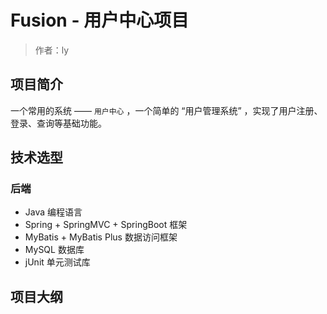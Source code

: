 # Fusion - 用户中心项目

> 作者：ly

## 项目简介

一个常用的系统 —— `用户中心` ，一个简单的 “用户管理系统” ，实现了用户注册、登录、查询等基础功能。

## 技术选型

### 后端

- Java 编程语言
- Spring + SpringMVC + SpringBoot 框架
- MyBatis + MyBatis Plus 数据访问框架
- MySQL 数据库
- jUnit 单元测试库


## 项目大纲

